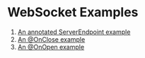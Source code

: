 # WebSocket Examples

1. [An annotated ServerEndpoint example](annotatedServerEndpoint/README.md)
2. [An @OnClose example](onClose/README.md)
3. [An @OnOpen example](onOpen/README.md)
